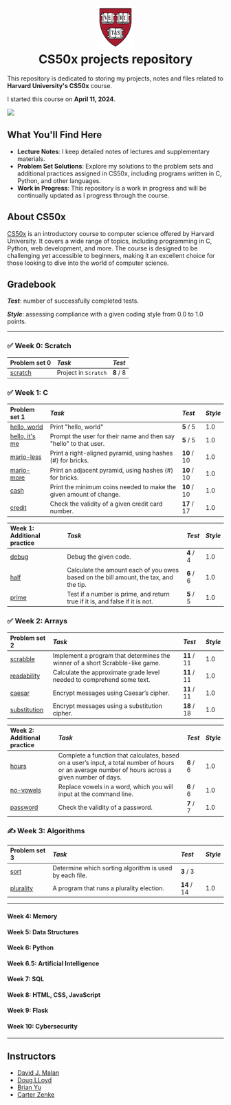 <h1 align="center"><img src="harvard_university_logo.svg" alt="Harvard University Logo" height="100">
<br/>
CS50x projects repository</h1>

This repository is dedicated to storing my projects, notes and files related to **Harvard University's CS50x** course.

I started this course on **April 11, 2024**.

![](https://geps.dev/progress/27)

## What You'll Find Here

- **Lecture Notes**: I keep detailed notes of lectures and supplementary materials.
- **Problem Set Solutions**: Explore my solutions to the problem sets and additional practices assigned in CS50x, including programs written in C, Python, and other languages.
- **Work in Progress**: This repository is a work in progress and will be continually updated as I progress through the course.

## About CS50x

[CS50x](https://cs50.harvard.edu/x/2024/) is an introductory course to computer science offered by Harvard University. It covers a wide range of topics, including programming in C, Python, web development, and more. The course is designed to be challenging yet accessible to beginners, making it an excellent choice for those looking to dive into the world of computer science.

## Gradebook

***Test***: number of successfully completed tests.

***Style***: assessing compliance with a given coding style from 0.0 to 1.0 points.

---

### ✅ Week 0: Scratch

| Problem set 0                                                                                                            | *Task*                 | *Test*     |
|:-------------------------------------------------------------------------------------------------------------------------|:-----------------------|:-----------|
| [scratch](https://github.com/raydtutto/harvard-cs50x-2024/blob/main/src/week_0_scratch/problem_set_0/pset0_solution.md)  | Project in  `Scratch`  | **8** / 8  |

### ✅ Week 1: C

| Problem set 1                                                                                                          | *Task*                                                              | *Test*       | *Style*  |
|:-----------------------------------------------------------------------------------------------------------------------|:--------------------------------------------------------------------|:-------------|:---------|
| [hello, world](https://github.com/raydtutto/harvard-cs50x-2024/blob/main/src/week_1_c/problem_set_1/world/hello.c)     | Print "hello, world"                                                | **5** / 5    | 1.0      |
| [hello, it's me](https://github.com/raydtutto/harvard-cs50x-2024/blob/main/src/week_1_c/problem_set_1/me/hello.c)      | Prompt the user for their name and then say "hello" to that user.   | **5** / 5    | 1.0      |
| [mario-less](https://github.com/raydtutto/harvard-cs50x-2024/blob/main/src/week_1_c/problem_set_1/mario-less/mario.c)  | Print a right-aligned pyramid, using hashes (#) for bricks.         | **10** / 10  | 1.0      |
| [mario-more](https://github.com/raydtutto/harvard-cs50x-2024/blob/main/src/week_1_c/problem_set_1/mario-more/mario.c)  | Print an adjacent pyramid, using hashes (#) for bricks.             | **10** / 10  | 1.0      |
| [cash](https://github.com/raydtutto/harvard-cs50x-2024/blob/main/src/week_1_c/problem_set_1/cash/cash.c)               | Print the minimum coins needed to make the given amount of change.  | **10** / 10  | 1.0      |
| [credit](https://github.com/raydtutto/harvard-cs50x-2024/blob/main/src/week_1_c/problem_set_1/credit/credit.c)         | Check the validity of a given credit card number.                   | **17** / 17  | 1.0      |

| Week 1: Additional practice                                                                                        | *Task*                                                                                 | *Test*       | *Style*  |
|:-------------------------------------------------------------------------------------------------------------------|:---------------------------------------------------------------------------------------|:-------------|:---------|
| [debug](https://github.com/raydtutto/harvard-cs50x-2024/blob/main/src/week_1_c/additional_practice/debug/debug.c)  | Debug the given code.                                                                  | **4** / 4    | 1.0      |
| [half](https://github.com/raydtutto/harvard-cs50x-2024/blob/main/src/week_1_c/additional_practice/half/half.c)     | Calculate the amount each of you owes based on the bill amount, the tax, and the tip.  | **6** / 6    | 1.0      |
| [prime](https://github.com/raydtutto/harvard-cs50x-2024/blob/main/src/week_1_c/additional_practice/prime/prime.c)  | Test if a number is prime, and return true if it is, and false if it is not.           | **5** / 5    | 1.0      |

### ✅ Week 2: Arrays

| Problem set 2                                                                                                              | *Task*                                                                         | *Test*       | *Style*  |
|:---------------------------------------------------------------------------------------------------------------------------|:-------------------------------------------------------------------------------|:-------------|:---------|
| [scrabble](https://github.com/raydtutto/harvard-cs50x-2024/blob/main/src/week_2_arrays/problem_set_2/scrabble.c)           | Implement a program that determines the winner of a short Scrabble-like game.  | **11** / 11  | 1.0      |
| [readability](https://github.com/raydtutto/harvard-cs50x-2024/blob/main/src/week_2_arrays/problem_set_2/readability.c)     | Calculate the approximate grade level needed to comprehend some text.          | **11** / 11  | 1.0      |
| [caesar](https://github.com/raydtutto/harvard-cs50x-2024/blob/main/src/week_2_arrays/problem_set_2/caesar.c)               | Encrypt messages using Caesar’s cipher.                                        | **11** / 11  | 1.0      |
| [substitution](https://github.com/raydtutto/harvard-cs50x-2024/blob/main/src/week_2_arrays/problem_set_2/substitution.c)   | Encrypt messages using a substitution cipher.                                  | **18** / 18  | 1.0      |

| Week 2: Additional practice                                                                                               | *Task*                                                                                                                                              | *Test*     | *Style*  |
|:--------------------------------------------------------------------------------------------------------------------------|:----------------------------------------------------------------------------------------------------------------------------------------------------|:-----------|:---------|
| [hours](https://github.com/raydtutto/harvard-cs50x-2024/blob/main/src/week_2_arrays/additional_practice/hours.c)          | Complete a function that calculates, based on a user’s input, a total number of hours or an average number of hours across a given number of days.  | **6** / 6  | 1.0      |
| [no-vowels](https://github.com/raydtutto/harvard-cs50x-2024/blob/main/src/week_2_arrays/additional_practice/no-vowels.c)  | Replace vowels in a word, which you will input at the command line.                                                                                 | **6** / 6  | 1.0      |
| [password](https://github.com/raydtutto/harvard-cs50x-2024/blob/main/src/week_2_arrays/additional_practice/password.c)    | Check the validity of a password.                                                                                                                   | **7** / 7  | 1.0      |

### ✍️ Week 3: Algorithms

| Problem set 3                                                                                                            | *Task*                                                   | *Test*       | *Style*  |
|:-------------------------------------------------------------------------------------------------------------------------|:---------------------------------------------------------|:-------------|:---------|
| [sort](https://github.com/raydtutto/harvard-cs50x-2024/blob/main/src/week_3_algorithms/problem_set_3/sort.txt)           | Determine which sorting algorithm is used by each file.  | **3** / 3    |          |
| [plurality](https://github.com/raydtutto/harvard-cs50x-2024/blob/main/src/week_3_algorithms/problem_set_3/plurality.c)   | A program that runs a plurality election.                | **14** / 14  | 1.0      |

---

#### Week 4: Memory
#### Week 5: Data Structures
#### Week 6: Python
#### Week 6.5: Artificial Intelligence
#### Week 7: SQL
#### Week 8: HTML, CSS, JavaScript
#### Week 9: Flask
#### Week 10: Cybersecurity

---

## Instructors

- [David J. Malan](https://github.com/dmalan)
- [Doug LLoyd](https://github.com/dlloyd09)
- [Brian Yu](https://github.com/brianyu28)
- [Carter Zenke](https://github.com/carterzenke)
